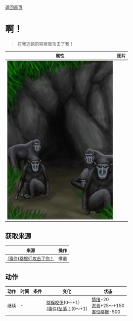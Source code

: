 [返回首页](index.md)  
# 啊！  
> 在我逃跑前猕猴就攻击了我！  
  
  属性  |   图片   
 ----  |  ----:   
   |  ![](Sprite/MacaqueDen.png)   
  
## 获取来源  
来源  |  操作  
----  |  ----  
[(事件)猕猴们攻击了你！](Event_MacaqueDenFight.md)  |  撤退  
## 动作  
动作  |  时间  |  条件  |  变化  |  状态  
----  |  ----  |  ----  |  ----  |  ----  
继续  |  -  |    |  [猕猴咬伤](W_MacaqueBite.md)(0～+1)<br>[(事件)坠落！](Event_FallAbrasion.md)(0～+1)  |  [情绪](Morale.md)-20<br>[淤青](Bruising.md)+25～+150<br>[害怕猕猴](MacaqueFear.md)-500  
